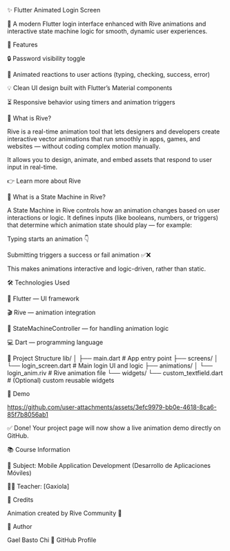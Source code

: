 ✨ Flutter Animated Login Screen

🚀 A modern Flutter login interface enhanced with Rive animations and interactive state machine logic for smooth, dynamic user experiences.

🌟 Features

🔒 Password visibility toggle

👀 Animated reactions to user actions (typing, checking, success, error)

💡 Clean UI design built with Flutter’s Material components

⏳ Responsive behavior using timers and animation triggers

🎨 What is Rive?

Rive is a real-time animation tool that lets designers and developers create interactive vector animations that run smoothly in apps, games, and websites — without coding complex motion manually.

It allows you to design, animate, and embed assets that respond to user input in real-time.

👉 Learn more about Rive

🧠 What is a State Machine in Rive?

A State Machine in Rive controls how an animation changes based on user interactions or logic.
It defines inputs (like booleans, numbers, or triggers) that determine which animation state should play — for example:

Typing starts an animation 👇

Submitting triggers a success or fail animation ✅❌

This makes animations interactive and logic-driven, rather than static.

🛠️ Technologies Used

🧩 Flutter — UI framework

🎬 Rive — animation integration

🧠 StateMachineController — for handling animation logic

💻 Dart — programming language

📁 Project Structure
lib/
│
├── main.dart                # App entry point
├── screens/
│   └── login_screen.dart    # Main login UI and logic
├── animations/
│   └── login_anim.riv       # Rive animation file
└── widgets/
    └── custom_textfield.dart # (Optional) custom reusable widgets

🎥 Demo



https://github.com/user-attachments/assets/3efc9979-bb0e-4618-8ca6-85f7b8056ab1





✅ Done! Your project page will now show a live animation demo directly on GitHub.

📚 Course Information

🏫 Subject: Mobile Application Development (Desarrollo de Aplicaciones Móviles)

👨‍🏫 Teacher: [Gaxiola]

🙌 Credits

Animation created by Rive Community
 💖

👤 Author

Gael Basto Chi
🔗 GitHub Profile

